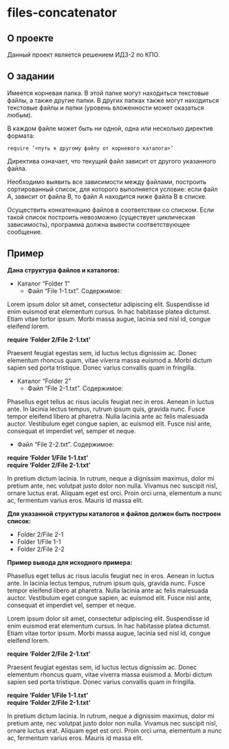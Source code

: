 # files-concatenator
## О проекте
Данный проект является решением ИДЗ-2 по КПО. <br>
## О задании
Имеется корневая папка. В этой папке могут находиться текстовые файлы, а также другие папки. В других папках также могут находиться текстовые файлы и папки (уровень вложенности может оказаться любым).<br>

В каждом файле может быть ни одной, одна или несколько директив формата:<br>

`require ‘<путь к другому файлу от корневого каталога>’`<br>

Директива означает, что текущий файл зависит от другого указанного файла.<br>

Необходимо выявить все зависимости между файлами, построить сортированный список, для которого выполняется условие: если файл А, зависит от файла В, то файл А находится ниже файла В в списке.<br>

Осуществить конкатенацию файлов в соответствии со списком. Если такой список построить невозможно (существует циклическая зависимость), программа должна вывести соответствующее сообщение.<br>
## Пример
**Дана структура файлов и каталогов:**<br>

- Каталог “Folder 1”
  - Файл “File 1-1.txt”. Содержимое: <br>

Lorem ipsum dolor sit amet, consectetur adipiscing elit. Suspendisse id enim euismod erat elementum cursus. In hac habitasse platea dictumst. Etiam vitae tortor ipsum. Morbi massa augue, lacinia sed nisl id, congue eleifend lorem.<br>

**require ‘Folder 2/File 2-1.txt’**<br>

Praesent feugiat egestas sem, id luctus lectus dignissim ac. Donec elementum rhoncus quam, vitae viverra massa euismod a. Morbi dictum sapien sed porta tristique. Donec varius convallis quam in fringilla.<br>

- Каталог “Folder 2”
  - Файл “File 2-1.txt”. Содержимое: <br> 
  
Phasellus eget tellus ac risus iaculis feugiat nec in eros. Aenean in luctus ante. In lacinia lectus tempus, rutrum ipsum quis, gravida nunc. Fusce tempor eleifend libero at pharetra. Nulla lacinia ante ac felis malesuada auctor. Vestibulum eget congue sapien, ac euismod elit. Fusce nisl ante, consequat et imperdiet vel, semper et neque.<br>

  - Файл “File 2-2.txt”. Содержимое: <br>
  
**require ‘Folder 1/File 1-1.txt’** <br> 
**require ‘Folder 2/File 2-1.txt’** <br>

In pretium dictum lacinia. In rutrum, neque a dignissim maximus, dolor mi pretium ante, nec volutpat justo dolor non nulla. Vivamus nec suscipit nisl, ornare luctus erat. Aliquam eget est orci. Proin orci urna, elementum a nunc ac, fermentum varius eros. Mauris id massa elit.<br>

**Для указанной структуры каталогов и файлов должен быть построен список:** <br>

- Folder 2/File 2-1
- Folder 1/File 1-1
- Folder 2/File 2-2 <br>

**Пример вывода для исходного примера:** <br>

Phasellus eget tellus ac risus iaculis feugiat nec in eros. Aenean in luctus ante. In lacinia lectus tempus, rutrum ipsum quis, gravida nunc. Fusce tempor eleifend libero at pharetra. Nulla lacinia ante ac felis malesuada auctor. Vestibulum eget congue sapien, ac euismod elit. Fusce nisl ante, consequat et imperdiet vel, semper et neque.<br>

Lorem ipsum dolor sit amet, consectetur adipiscing elit. Suspendisse id enim euismod erat elementum cursus. In hac habitasse platea dictumst. Etiam vitae tortor ipsum. Morbi massa augue, lacinia sed nisl id, congue eleifend lorem.<br>

**require ‘Folder 2/File 2-1.txt’** <br>

Praesent feugiat egestas sem, id luctus lectus dignissim ac. Donec elementum rhoncus quam, vitae viverra massa euismod a. Morbi dictum sapien sed porta tristique. Donec varius convallis quam in fringilla.<br>

**require ‘Folder 1/File 1-1.txt’** <br>
**require ‘Folder 2/File 2-1.txt’** <br>

In pretium dictum lacinia. In rutrum, neque a dignissim maximus, dolor mi pretium ante, nec volutpat justo dolor non nulla. Vivamus nec suscipit nisl, ornare luctus erat. Aliquam eget est orci. Proin orci urna, elementum a nunc ac, fermentum varius eros. Mauris id massa elit.<br>
